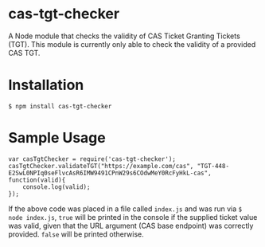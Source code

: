 # cas-tgt-checker
A Node module that checks the validity of CAS Ticket Granting Tickets (TGT).
This module is currently only able to check the validity of a provided CAS TGT.

# Installation
`$ npm install cas-tgt-checker`

# Sample Usage
```
var casTgtChecker = require('cas-tgt-checker');
casTgtChecker.validateTGT("https://example.com/cas", "TGT-448-E2SwL0NPIq0seFlvcAsR6IMW9491CPnW29s6COdwMeY0RcFyHkL-cas",
function(valid){
	console.log(valid);
});
```


If the above code was placed in a file called `index.js` and was run via `$ node index.js`, `true` will be printed in the console if the supplied ticket value was valid, given that the URL argument (CAS base endpoint) was correctly provided. `false` will be printed otherwise.

